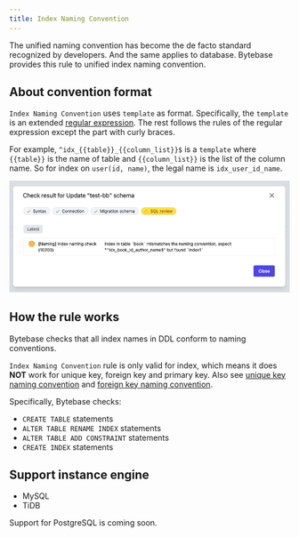 ```yaml
---
title: Index Naming Convention
---
```


The unified naming convention has become the de facto standard recognized by developers. And the same applies to database. Bytebase provides this rule to unified index naming convention.

## About convention format

`Index Naming Convention` uses `template` as format. Specifically, the `template` is an extended [regular expression](https://en.wikipedia.org/wiki/Regular_expression). The rest follows the rules of the regular expression except the part with curly braces.

For example, `^idx_{{table}}_{{column_list}}$` is a `template` where `{{table}}` is the name of table and `{{column_list}}` is the list of the column name. So for index on `user(id, name)`, the legal name is `idx_user_id_name`.

![schema-review-naming-index-idx](/static/docs-assets/schema-review-naming-index-idx.png)

## How the rule works

Bytebase checks that all index names in DDL conform to naming conventions.

<hint-block type="info">

`Index Naming Convention` rule is only valid for index, which means it does **NOT** work for unique key, foreign key and primary key.
Also see [unique key naming convention](/docs/features/schema-review/naming-index-uk) and [foreign key naming convention](/docs/features/schema-review/naming-index-fk).

</hint-block>


Specifically, Bytebase checks:
- `CREATE TABLE` statements
- `ALTER TABLE RENAME INDEX` statements
- `ALTER TABLE ADD CONSTRAINT` statements
- `CREATE INDEX` statements

## Support instance engine

- MySQL
- TiDB

Support for PostgreSQL is coming soon.